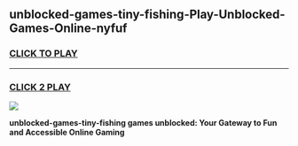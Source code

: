 
## unblocked-games-tiny-fishing-Play-Unblocked-Games-Online-nyfuf
<h3>
<a href="https://premium76.site?title=unblocked-games-tiny-fishing&ref=25A">CLICK TO PLAY</a></h3>
<hr>

<h3>
<a href="https://premium76.site?title=unblocked-games-tiny-fishing&ref=25A">CLICK 2 PLAY</a>
  
</h3>

<a href="https://premium76.site?title=unblocked-games-tiny-fishing&ref=25A"><img src="https://clearcache.store/games.png"></a>


**unblocked-games-tiny-fishing games unblocked: Your Gateway to Fun and Accessible Online Gaming**

